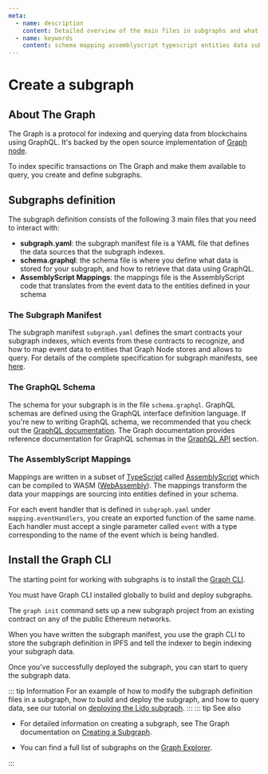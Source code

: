 ```yaml
---
meta:
  - name: description
    content: Detailed overview of the main files in subgraphs and what is required to create a subgraph.
  - name: keywords
    content: schema mapping assemblyscript typescript entities data subgraph graph deploy query graphql indexing data
---
```


# Create a subgraph

## About The Graph

The Graph is a protocol for indexing and querying data from blockchains using GraphQL. It's backed by the open source implementation of [Graph node](https://github.com/graphprotocol/graph-node).

To index specific transactions on The Graph and make them available to query, you create and define subgraphs.

## Subgraphs definition

The subgraph definition consists of the following 3 main files that you need to interact with:

* **subgraph.yaml**: the subgraph manifest file is a YAML file that defines the data sources that the subgraph indexes.
* **schema.graphql**: the schema file is where you define what data is stored for your subgraph, and how to retrieve that data using GraphQL.
* **AssemblyScript Mappings**: the mappings file is the AssemblyScript code that translates from the event data to the entities defined in your schema

### The Subgraph Manifest

The subgraph manifest `subgraph.yaml` defines the smart contracts your subgraph indexes, which events from these contracts to recognize, and how to map event data to entities that Graph Node stores and allows to query. For details of the complete specification for subgraph manifests, see [here](https://github.com/graphprotocol/graph-node/blob/master/docs/subgraph-manifest.md).

### The GraphQL Schema

The schema for your subgraph is in the file `schema.graphql`. GraphQL schemas are defined using the GraphQL interface definition language. If you're new to writing GraphQL schema, we recommended that you check out the [GraphQL documentation](https://graphql.org/learn/). The Graph documentation provides reference documentation for GraphQL schemas in the [GraphQL API](https://thegraph.com/docs/en/querying/graphql-api/) section.

### The AssemblyScript Mappings

Mappings are written in a subset of [TypeScript](https://www.typescriptlang.org/docs/handbook/typescript-in-5-minutes.html) called [AssemblyScript](https://github.com/AssemblyScript/assemblyscript/wiki) which can be compiled to WASM ([WebAssembly](https://webassembly.org/)). The mappings transform the data your mappings are sourcing into entities defined in your schema.

For each event handler that is defined in `subgraph.yaml` under `mapping.eventHandlers`, you create an exported function of the same name. Each handler must accept a single parameter called `event` with a type corresponding to the name of the event which is being handled.

## Install the Graph CLI

The starting point for working with subgraphs is to install the [Graph CLI](https://github.com/graphprotocol/graph-cli).

You must have Graph CLI installed globally to build and deploy subgraphs.

The `graph init` command sets up a new subgraph project from an existing contract on any of the public Ethereum networks.

When you have written the subgraph manifest, you use the graph CLI to store the subgraph definition in IPFS and tell the indexer to begin indexing your subgraph data.

Once you've successfully deployed the subgraph, you can start to query the subgraph data.

::: tip Information
For an example of how to modify the subgraph definition files in a subgraph, how to build and deploy the subgraph, and how to query data, see our tutorial on [deploying the Lido subgraph](../subgraphs/tutorial/README.md).
:::
::: tip See also

* For detailed information on creating a subgraph, see The Graph documentation on [Creating a Subgraph](https://thegraph.com/docs/en/developing/creating-a-subgraph/).
  
* You can find a full list of subgraphs on the [Graph Explorer](https://thegraph.com/explorer).
  
:::
